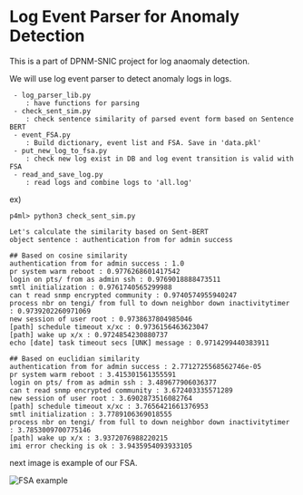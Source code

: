 Log Event Parser for Anomaly Detection
===
This is a part of DPNM-SNIC project for log anaomaly detection.

We will use log event parser to detect anomaly logs in logs.

     - log_parser_lib.py 
        : have functions for parsing
     - check_sent_sim.py
        : check sentence similarity of parsed event form based on Sentence BERT
     - event_FSA.py
        : Build dictionary, event list and FSA. Save in 'data.pkl'
     - put_new_log_to_fsa.py
        : check new log exist in DB and log event transition is valid with FSA
     - read_and_save_log.py
        : read logs and combine logs to 'all.log'
    
ex)

```shell
p4ml> python3 check_sent_sim.py

Let's calculate the similarity based on Sent-BERT
object sentence : authentication from for admin success

## Based on cosine similarity
authentication from for admin success : 1.0
pr system warm reboot : 0.9776268601417542
login on pts/ from as admin ssh : 0.9769018888473511
smtl initialization : 0.9761740565299988
can t read snmp encrypted community : 0.9740574955940247
process nbr on tengi/ from full to down neighbor down inactivitytimer : 0.9739202260971069
new session of user root : 0.9738637804985046
[path] schedule timeout x/xc : 0.9736156463623047
[path] wake up x/x : 0.9724854230880737
echo [date] task timeout secs [UNK] message : 0.9714299440383911

## Based on euclidian similarity
authentication from for admin success : 2.7712725568562746e-05
pr system warm reboot : 3.415301561355591
login on pts/ from as admin ssh : 3.489677906036377
can t read snmp encrypted community : 3.672403335571289
new session of user root : 3.6902873516082764
[path] schedule timeout x/xc : 3.7656421661376953
smtl initialization : 3.7789106369018555
process nbr on tengi/ from full to down neighbor down inactivitytimer : 3.7853009700775146
[path] wake up x/x : 3.9372076988220215
imi error checking is ok : 3.9435954093933105
```
next image is example of our FSA.

![FSA example](./DFA/DFA_for_all.gv.png)